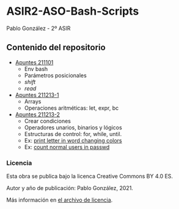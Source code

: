 # ASIR2-ASO-Bash-Scripts

Pablo González - 2º ASIR

## Contenido del repositorio
* [Apuntes 211101](./apuntes/211201.md)
    * Env bash
    * Parámetros posicionales
    * *shift*
    * *read*
* [Apuntes 211213-1](./apuntes/211213-1.md)
    * Arrays 
    * Operaciones aritméticas: let, expr, bc
* [Apuntes 211213-2](./apuntes/211213-2.md)
    * Crear condiciones
    * Operadores unarios, binarios y lógicos
    * Estructuras de control: for, while, until.
    * Ex: [print letter in word changing colors](./ejemplos/ex-211213-2.sh)
    * Ex: [count normal users in passwd](./ejemplos/ex-211214-1.sh)


### Licencia
Esta obra se publica bajo la licenca Creative Commons BY 4.0 ES.

Autor y año de publicación: Pablo González, 2021.

Más información en [el archivo de licencia](./license.md).
